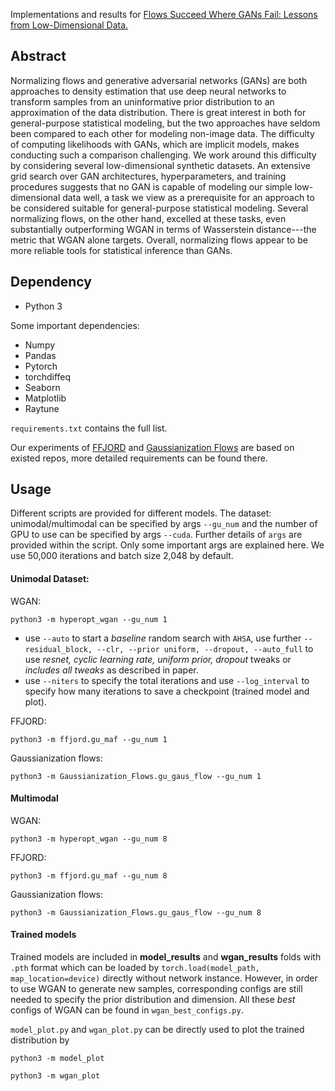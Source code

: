 Implementations and results for [Flows Succeed Where GANs Fail: Lessons from Low-Dimensional Data.](https://arxiv.org/abs/2006.10175)

## Abstract

Normalizing flows and generative adversarial networks (GANs) are both approaches to density estimation that use deep neural networks to transform samples from an uninformative prior distribution to an approximation of the data distribution. There is great interest in both for general-purpose statistical modeling, but the two approaches have seldom been compared to each other for modeling non-image data. The difficulty of computing likelihoods with GANs, which are implicit models, makes conducting such a comparison challenging. We work around this difficulty by considering several low-dimensional synthetic datasets. An extensive grid search over GAN architectures, hyperparameters, and training procedures suggests that no GAN is capable of modeling our simple low-dimensional data well, a task we view as a prerequisite for an approach to be considered suitable for general-purpose statistical modeling. Several normalizing flows, on the other hand, excelled at these tasks, even substantially outperforming WGAN in terms of Wasserstein distance---the metric that WGAN alone targets. Overall, normalizing flows appear to be more reliable tools for statistical inference than GANs.

## Dependency

- Python 3

Some important dependencies:

- Numpy
- Pandas
- Pytorch
- torchdiffeq
- Seaborn
- Matplotlib
- Raytune

`requirements.txt` contains the full list.

Our experiments of [FFJORD](https://github.com/rtqichen/ffjord) and [Gaussianization Flows](https://github.com/chenlin9/Gaussianization_Flows) are based on existed repos, more detailed requirements can be found there.

## Usage

Different scripts are provided for different models. The dataset: unimodal/multimodal can be specified by args `--gu_num` and the number of GPU to use can be specified by args `--cuda`. Further details of `args` are provided within the script. Only some important args are explained here. We use 50,000 iterations and batch size 2,048 by default.

#### Unimodal Dataset:

WGAN: 

`python3 -m hyperopt_wgan --gu_num 1`

- use `--auto` to start a *baseline* random search with `AHSA`, use further `--residual_block, --clr, --prior uniform, --dropout, --auto_full` to use  *resnet, cyclic learning rate, uniform prior, dropout* tweaks or *includes all tweaks* as described in paper. 
- use `--niters` to specify the total iterations and use `--log_interval` to specify how many iterations to save a checkpoint (trained model and plot). 

FFJORD:

`python3 -m ffjord.gu_maf --gu_num 1`

Gaussianization flows:

`python3 -m Gaussianization_Flows.gu_gaus_flow --gu_num 1`



#### Multimodal

WGAN: 

`python3 -m hyperopt_wgan --gu_num 8`

FFJORD:

`python3 -m ffjord.gu_maf --gu_num 8`

Gaussianization flows:

`python3 -m Gaussianization_Flows.gu_gaus_flow --gu_num 8`



#### Trained models

Trained models are included in **model_results** and **wgan_results** folds with `.pth` format which can be loaded by `torch.load(model_path, map_location=device)` directly without network instance. However, in order to use WGAN to generate new samples, corresponding configs are still needed to specify the prior distribution and dimension. All these *best* configs of WGAN can be found in `wgan_best_configs.py`. 

`model_plot.py` and `wgan_plot.py` can be directly used to plot the trained distribution by

`python3 -m model_plot` 

`python3 -m wgan_plot`

